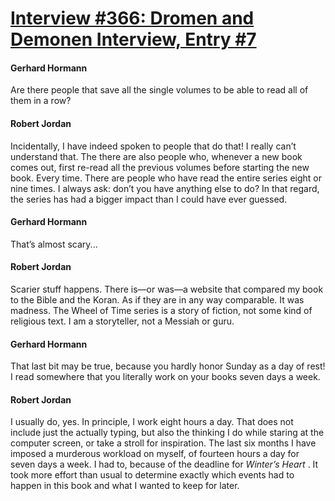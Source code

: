 # [Interview #366: Dromen and Demonen Interview, Entry #7](https://www.theoryland.com/intvmain.php?i=366#7)

#### Gerhard Hormann

Are there people that save all the single volumes to be able to read all of them in a row?

#### Robert Jordan

Incidentally, I have indeed spoken to people that do that! I really can’t understand that. The there are also people who, whenever a new book comes out, first re-read all the previous volumes before starting the new book. Every time. There are people who have read the entire series eight or nine times. I always ask: don’t you have anything else to do? In that regard, the series has had a bigger impact than I could have ever guessed.

#### Gerhard Hormann

That’s almost scary...

#### Robert Jordan

Scarier stuff happens. There is—or was—a website that compared my book to the Bible and the Koran. As if they are in any way comparable. It was madness. The Wheel of Time series is a story of fiction, not some kind of religious text. I am a storyteller, not a Messiah or guru.

#### Gerhard Hormann

That last bit may be true, because you hardly honor Sunday as a day of rest! I read somewhere that you literally work on your books seven days a week.

#### Robert Jordan

I usually do, yes. In principle, I work eight hours a day. That does not include just the actually typing, but also the thinking I do while staring at the computer screen, or take a stroll for inspiration. The last six months I have imposed a murderous workload on myself, of fourteen hours a day for seven days a week. I had to, because of the deadline for
*Winter’s Heart*
. It took more effort than usual to determine exactly which events had to happen in this book and what I wanted to keep for later.

